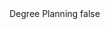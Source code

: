 <?xml version="1.0" encoding="UTF-8"?>
<CustomMetadata xmlns="http://soap.sforce.com/2006/04/metadata">
    <label>Degree Planning</label>
    <protected>false</protected>
</CustomMetadata>
